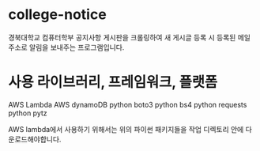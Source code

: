 # college-notice
경북대학교 컴퓨터학부 공지사항 게시판을 크롤링하여 새 게시글 등록 시 등록된 메일 주소로 알림을 보내주는 프로그램입니다.

# 사용 라이브러리, 프레임워크, 플랫폼
AWS Lambda
AWS dynamoDB
python boto3
python bs4
python requests
python pytz

AWS lambda에서 사용하기 위해서는 위의 파이썬 패키지들을 작업 디렉토리 안에 다운로드해야합니다.
